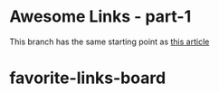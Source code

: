 # Awesome Links - part-1

This branch has the same starting point as [this article](https://prisma.io/blog/fullstack-nextjs-graphql-prisma-oklidw1rhw)
# favorite-links-board

